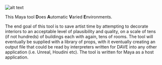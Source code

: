 ![alt text](https://www.glovefx.com/s/daveDarkGIT.png "DAVE Logo")

This Maya tool **D**oes **A**utomatic **V**aried **E**nvironments.

The end goal of this tool is to save artist time by attempting to decorate interiors to an acceptable level of plausibility and quality, on a scale of tens (if not hundreds) of buildings each with again, tens of rooms.  The tool will eventually be supplied with a library of props, with it eventually creating an output file that could be read by interpreters written for DAVE into any other application (i.e. Unreal, Houdini etc).  The tool is written for Maya  as a host application.
